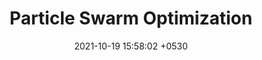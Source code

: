---
layout: post
title:  "Particle Swarm Optimization"
date:   2021-10-19 15:58:02 +0530
categories: jekyll update
---